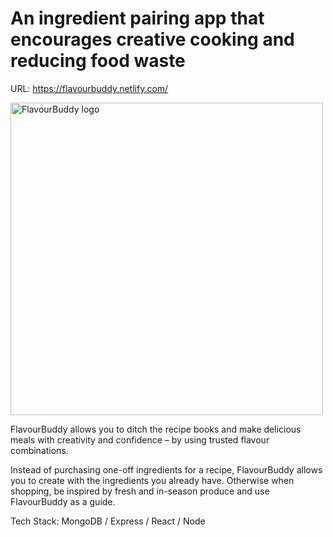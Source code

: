 # An ingredient pairing app that encourages creative cooking and reducing food waste

URL: https://flavourbuddy.netlify.com/

<img width="500" alt="FlavourBuddy logo" src="https://raw.githubusercontent.com/annarosz/temp/master/fb_crop2.gif">

FlavourBuddy allows you to ditch the recipe books and make delicious meals with creativity and confidence – by using trusted flavour combinations.

Instead of purchasing one-off ingredients for a recipe, FlavourBuddy allows you to create with the ingredients you already have. Otherwise when shopping, be inspired by fresh and in-season produce and use FlavourBuddy as a guide.

Tech Stack: MongoDB / Express / React / Node
